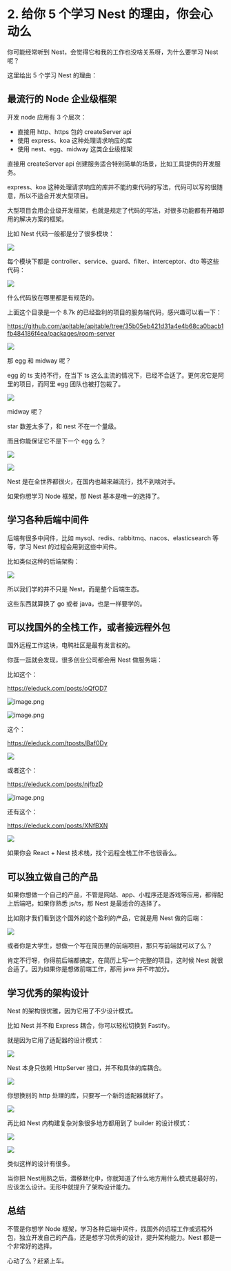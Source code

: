 # 2. 给你 5 个学习 Nest 的理由，你会心动么

你可能经常听到 Nest，会觉得它和我的工作也没啥关系呀，为什么要学习 Nest 呢？

这里给出 5 个学习 Nest 的理由：

## 最流行的 Node 企业级框架

开发 node 应用有 3 个层次：

*   直接用 http、https 包的 createServer api
*   使用 express、koa 这种处理请求响应的库
*   使用 nest、egg、midway 这类企业级框架

直接用 createServer api 创建服务适合特别简单的场景，比如工具提供的开发服务。

express、koa 这种处理请求响应的库并不能约束代码的写法，代码可以写的很随意，所以不适合开发大型项目。

大型项目会用企业级开发框架，也就是规定了代码的写法，对很多功能都有开箱即用的解决方案的框架。

比如 Nest 代码一般都是分了很多模块：

![](./images/8f13349ee7e60d309ff76bcffa85c6e6.png )

每个模块下都是 controller、service、guard、filter、interceptor、dto 等这些代码：

![](./images/50b5c9bd838844a6d71431e14fa7d372.png )

什么代码放在哪里都是有规范的。

上面这个目录是一个 8.7k 的已经盈利的项目的服务端代码，感兴趣可以看一下：

<https://github.com/apitable/apitable/tree/35b05eb421d31a4e4b68ca0bacb1fb484186f4ea/packages/room-server>

![](./images/f49fbff58a709e9f5dc13bae1a97fa80.png )

那 egg 和 midway 呢？

egg 的 ts 支持不行，在当下 ts 这么主流的情况下，已经不合适了。更何况它是阿里的项目，而阿里 egg 团队也被打包裁了。

![](./images/b8dfb01899077d6f92ee67d89ae243b4.png )

midway 呢？

star 数差太多了，和 nest 不在一个量级。

而且你能保证它不是下一个 egg 么？

![](./images/a44e6abfe461b89cd5b6a409d422b2f9.png )

![](./images/c1530d1cdedba161b18cb9327ea86c54.png )

Nest 是在全世界都很火，在国内也越来越流行，找不到啥对手。

如果你想学习 Node 框架，那 Nest 基本是唯一的选择了。

## 学习各种后端中间件

后端有很多中间件，比如 mysql、redis、rabbitmq、nacos、elasticsearch 等等，学习 Nest 的过程会用到这些中间件。

比如类似这种的后端架构：

![](./images/2c99bfcae0e82ff6b5d65ff5c0b5e172.png )

所以我们学的并不只是 Nest，而是整个后端生态。

这些东西就算换了 go 或者 java，也是一样要学的。

## 可以找国外的全栈工作，或者接远程外包

国外远程工作这块，电鸭社区是最有发言权的。

你逛一逛就会发现，很多创业公司都会用 Nest 做服务端：

比如这个：

<https://eleduck.com/posts/oQfOD7>


![image.png](./images/d6cbe1002b1daed9ed6c3a0e02c9820f.png )

![image.png](./images/1eddd90487ce81d652a27fb74138ba00.png )

这个：

<https://eleduck.com/tposts/Baf0Dy>

![](./images/d156bc8d7b60f96945d966de3eacfe3d.png )

或者这个：

<https://eleduck.com/posts/njfbzD>

![image.png](./images/239d31e883aa475b14ebfbfb1c805f9e.png )

还有这个：

<https://eleduck.com/posts/XNfBXN>

![](./images/8f313fe73fa013d93dfc45c0b34744e7.png )

如果你会 React + Nest 技术栈，找个远程全栈工作不也很香么。

## 可以独立做自己的产品

如果你想做一个自己的产品，不管是网站、app、小程序还是游戏等应用，都得配上后端吧，如果你熟悉 js/ts，那 Nest 是最适合的选择了。

比如刚才我们看到这个国外的这个盈利的产品，它就是用 Nest 做的后端：

![](./images/5661851e2d94dc1d44cbbe22c2932063.png )

或者你是大学生，想做一个写在简历里的前端项目，那只写前端就可以了么？

肯定不行呀，你得前后端都搞定，在简历上写一个完整的项目，这时候 Nest 就很合适了。因为如果你是想做前端工作，那用 java 并不咋加分。

## 学习优秀的架构设计

Nest 的架构很优雅，因为它用了不少设计模式。

比如 Nest 并不和 Express 耦合，你可以轻松切换到 Fastify。

就是因为它用了适配器的设计模式：

![](./images/a511df182e7ecc0580c0e9763b5abd53.png )

Nest 本身只依赖 HttpServer 接口，并不和具体的库耦合。

![](./images/12f8dc9d3f3c8c615674ae34f5ec9430.png )

你想换别的 http 处理的库，只要写一个新的适配器就好了。

![](./images/e21dd21a4f6801b4709a8f7a7c58572c.png )

再比如 Nest 内构建复杂对象很多地方都用到了 builder 的设计模式：

![](./images/4fa802eaa8a612ce8c33eda471498f10.png )

![](./images/b81d063fb66d714578ea6417a25f8a4e.png )

类似这样的设计有很多。

当你把 Nest用熟之后，潜移默化中，你就知道了什么地方用什么模式是最好的，应该怎么设计。无形中就提升了架构设计能力。

## 总结

不管是你想学 Node 框架，学习各种后端中间件，找国外的远程工作或远程外包，独立开发自己的产品，还是想学习优秀的设计，提升架构能力。Nest 都是一个非常好的选择。

心动了么？赶紧上车。
